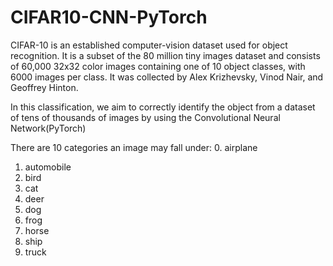 # CIFAR10-CNN-PyTorch
CIFAR-10  is an established computer-vision dataset used for object recognition. It is a subset of the 80 million tiny images dataset and consists of 60,000 32x32 color images containing one of 10 object classes, with 6000 images per class. It was collected by Alex Krizhevsky, Vinod Nair, and Geoffrey Hinton.


In this classification, we aim to correctly identify the object from a dataset of tens of thousands of images by using the Convolutional Neural Network(PyTorch)

There are 10 categories an image may fall under:
0. airplane
1. automobile
2. bird
3. cat
4. deer
5. dog
6. frog
7. horse
8. ship
9. truck
